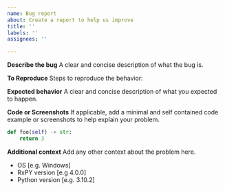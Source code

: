 ```yaml
---
name: Bug report
about: Create a report to help us improve
title: ''
labels: ''
assignees: ''

---
```


**Describe the bug**
A clear and concise description of what the bug is.

**To Reproduce**
Steps to reproduce the behavior:

**Expected behavior**
A clear and concise description of what you expected to happen.

**Code or Screenshots**
If applicable, add a minimal and self contained code example or screenshots to help explain your problem.

```python
def foo(self) -> str:
    return 3
```

**Additional context**
Add any other context about the problem here.

 - OS [e.g. Windows]
 - RxPY version [e.g 4.0.0]
 - Python version [e.g. 3.10.2]
